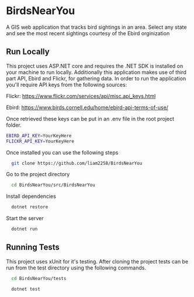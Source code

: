 
# BirdsNearYou

A GIS web application that tracks bird sightings in an area. Select any state and see the most recent sightings courtesy of the Ebird orginization


## Run Locally

This project uses ASP.NET core and requires the .NET SDK is installed on your machine to run locally. Additionally this application makes use of third part API, Ebird and Flickr, for gathering data. In order to run the application you'll require API keys from the following sources:

Flickr: https://www.flickr.com/services/api/misc.api_keys.html

Ebird: https://www.birds.cornell.edu/home/ebird-api-terms-of-use/

Once retrieved these keys can be put in an .env file in the root project folder.

```bash
EBIRD_API_KEY=YourKeyHere
FLICKR_API_KEY=YourKeyHere
```

Once installed you can use the following steps

```bash
  git clone https://github.com/liam2258/BirdsNearYou
```

Go to the project directory

```bash
  cd BirdsNearYou/src/BirdsNearYou
```

Install dependencies

```bash
  dotnet restore
```

Start the server

```bash
  dotnet run
```


## Running Tests

This project uses xUnit for it's testing. After cloning the project tests can be run from the test directory using the following commands.

```bash
  cd BirdsNearYou/tests
```

```bash
  dotnet test
```
